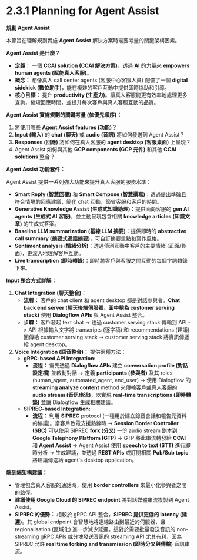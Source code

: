 # 2.3.1 Planning for Agent Assist

**規劃 Agent Assist**

本節旨在理解規劃實施 **Agent Assist** 解決方案時需要考量的關鍵架構因素。

**Agent Assist 是什麼？**

- **定義：** 一個 **CCAI solution (CCAI 解決方案)**，透過 **AI** 的力量來 **empowers human agents (賦能真人客服)**。
- **概念：** 想像真人 call center agents (客服中心客服人員) 配備了一個 **digital sidekick (數位助手)**，能在複雜的客戶互動中提供即時協助和引導。
- **核心目標：** 提升 **productivity (生產力)**。讓真人客服能更有效率地處理更多查詢，縮短回應時間，並提升每次客戶與真人客服互動的品質。

**Agent Assist 實施規劃的關鍵考量 (依優先順序)：**

1. 將使用哪些 **Agent Assist features (功能)**？
2. **Input (輸入)** 的 **chat (聊天)** 或 **audio (音訊)** 將如何發送到 Agent Assist？
3. **Responses (回應)** 將如何在真人客服的 **agent desktop (客服桌面)** 上呈現？
4. Agent Assist 如何與其他 **GCP components (GCP 元件)** 和其他 **CCAI solutions** 整合？

**Agent Assist 功能套件：**

Agent Assist 提供一系列強大功能來提升真人客服的服務水準：

- **Smart Reply (智慧回覆)** 和 **Smart Compose (智慧撰寫)**：透過提出準確且符合情境的回應建議，簡化 chat 互動，節省客服和客戶的時間。
- **Generative Knowledge Assist (生成式知識助理)**：提供面向客服的 **gen AI agents (生成式 AI 客服)**，並主動呈現包含相關 **knowledge articles (知識文章)** 的生成式答案。
- **Baseline LLM summarization (基線 LLM 摘要)**：提供即時的 **abstractive call summary (摘要式通話摘要)**，可自訂摘要重點和寫作風格。
- **Sentiment analysis (情緒分析)**：透過偵測互動中客戶的主要情緒 (正面/負面)，更深入地理解客戶互動。
- **Live transcription (即時轉錄)**：即時將客戶與客服之間互動的每個字詞轉錄下來。

**Input 整合方式詳解：**

1. **Chat Integration (聊天整合)：**
    - **流程：** 客戶的 chat client 和 agent desktop 都是對話參與者。**Chat back end server (聊天後端伺服器，圖中稱為 customer serving stack)** 使用 **Dialogflow APIs** 與 Agent Assist 整合。
    - **步驟：** 客戶發起 text chat -> 透過 customer serving stack 傳輸到 API -> API 根據輸入文字將 transcripts (逐字稿) 和 recommendations (建議) 回傳給 customer serving stack -> customer serving stack 將資訊傳遞給 agent desktop。
2. **Voice Integration (語音整合)：** 提供兩種方法：
    - **gRPC-based API Integration:**
        - **流程：** 需先透過 **Dialogflow APIs** 建立 **conversation profile (對話設定檔)** 並啟動對話 -> 定義 **participants (參與者)** 及其 roles (human_agent, automated_agent, end_user) -> 使用 Dialogflow 的 **streaming analyze content** method 來傳輸客戶或真人客服的 **audio stream (音訊串流)**，以實現 **real-time transcriptions (即時轉錄)** 並讓 Dialogflow 生成相關建議。
    - **SIPREC-based Integration:**
        - **流程：** 利用 **SIPREC** protocol (一種用於建立錄音會話和報告元資料的協議)。當客戶致電支援熱線時 -> **Session Border Controller (SBC)** 可以使用 SIPREC **fork (分叉)** 一份 audio stream 副本到 **Google Telephony Platform (GTP)** -> GTP 將此串流轉發給 **CCAI** 和 **Agent Assist** -> Agent Assist 使用 **speech to text (STT)** 進行即時分析 -> 生成建議，並透過 **REST APIs** 或訂閱相關 **Pub/Sub topic** 將建議傳送給 agent's desktop application。

**端到端架構建議：**

- 管理包含真人客服的通話時，使用 **border controllers** 來最小化參與者之間的路徑。
- **建議使用 Google Cloud 的 SIPREC endpoint** 將對話媒體串流複製到 Agent Assist。
- **SIPREC 的優勢：** 相較於 gRPC API 整合，**SIPREC 提供更低的 latency (延遲)**。其 global endpoint 會智慧地將連線路由到最近的伺服器，且 regionalisation (區域化) 進一步減少延遲。這對於需要批量發送音訊的 non-streaming gRPC APIs 或分塊發送音訊的 streaming API 尤其有利，因為 SIPREC 允許 **real time forking and transmission (即時分叉與傳輸)** 音訊串流。